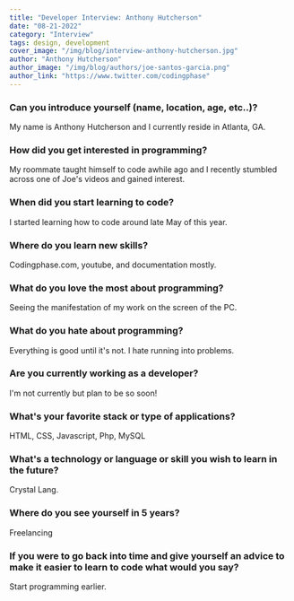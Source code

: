 ```yaml
---
title: "Developer Interview: Anthony Hutcherson"
date: "08-21-2022"
category: "Interview"
tags: design, development
cover_image: "/img/blog/interview-anthony-hutcherson.jpg"
author: "Anthony Hutcherson"
author_image: "/img/blog/authors/joe-santos-garcia.png"
author_link: "https://www.twitter.com/codingphase"
---
```


### Can you introduce yourself (name, location, age, etc..)?

My name is Anthony Hutcherson and I currently reside in 
Atlanta, GA.

### How did you get interested in programming?

My roommate taught himself to code awhile ago and I recently 
stumbled across one of Joe's videos and gained interest.

### When did you start learning to code?

I started learning how to code around late May of this year.
### Where do you learn new skills?

Codingphase.com, youtube, and documentation mostly.

### What do you love the most about programming?

Seeing the manifestation of my work on the screen of the PC.

### What do you hate about programming?

Everything is good until it's not. I hate running into problems.

### Are you currently working as a developer?

I'm not currently but plan to be so soon!

### What's your favorite stack or type of applications?

HTML, CSS, Javascript, Php, MySQL

### What's a technology or language or skill you wish to learn in the future?

Crystal Lang.

### Where do you see yourself in 5 years?

Freelancing

### If you were to go back into time and give yourself an advice to make it easier to learn to code what would you say?

Start programming earlier.
